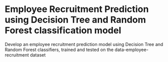 # Employee Recruitment Prediction using Decision Tree and Random Forest classification model
Develop an employee recruitment prediction model using Decision Tree and Random Forest classifiers, trained and tested on the data-employee-recruitment dataset
